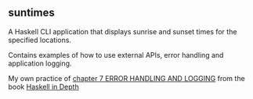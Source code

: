## suntimes

A Haskell CLI application that displays sunrise and sunset times for the specified locations.

Contains examples of how to use external APIs, error handling and application logging.

My own practice of [chapter 7 ERROR HANDLING AND LOGGING](https://livebook.manning.com/book/haskell-in-depth/chapter-7?origin=product-toc) from the book [Haskell in Depth](https://www.manning.com/books/haskell-in-depth)

